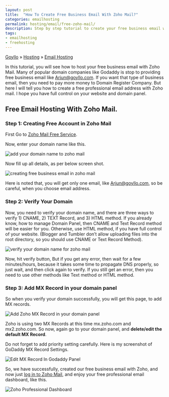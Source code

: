 ```yaml
---
layout: post
title:  "How To Create Free Business Email With Zoho Mail?"
categories: emailhosting
permalink: hosting/email/free-zoho-mail/
description: Step by step tutorial to create your free business email with Zoho email hosting.
tags: 
- emailhosting
- freehosting
---
```


<div class="breadcrumb">
<span itemscope='itemscope' itemtype='http://data-vocabulary.org/Breadcrumb'><a href="/" itemprop="url"><span title="Goyllo" itemprop='title'>Goyllo</span></a></span>
<span itemscope='itemscope' itemtype='http://data-vocabulary.org/Breadcrumb'>&#187; <a href="/hosting/" itemprop="url"><span title="Hosting" itemprop='title'>Hosting</span></a></span>
<span itemscope='itemscope' itemtype='http://data-vocabulary.org/Breadcrumb'>&#187; <a href="/hosting/email/" itemprop="url"><span title="Email Hosting" itemprop='title'>Email Hosting</span></a></span>
</div>

In this tutorial, you will see how to host your free business email with Zoho Mail. Many of popular domain companies like Godaddy is stop to providing free business email like Arjun@goyllo.com. If you want that type of business email, then you need to pay more money to Domain Register Company. But here I will tell you how to create a free professional email address with Zoho mail. I hope you have full control on your website and domain panel.

## Free Email Hosting With Zoho Mail. ##

### Step 1: Creating Free Account in Zoho Mail ###
First Go to <a href="https://mail.zoho.com/biz/mailsignup.do?plan=free" rel="nofollow" target="_blank">Zoho Mail Free Service</a>.

Now, enter your domain name like this.

<img class="img-responsive" alt="add your domain name to zoho mail" src="{{ site.imgurl }}/add-your-domain-name-to-zoho-mail.png" title="add your domain name to zoho mail" /><br />

Now fill up all details, as per below screen shot.

<img class="img-responsive" alt="creating free business email in zoho mail" src="{{ site.imgurl }}/creating-free-business-email-in-zoho-mail.png" title ="creating free business email in zoho mail" /><br />


Here is noted that, you will get only one email, like Arjun@goyllo.com, so be careful, when you choose email address.

### Step 2: Verify Your Domain ###

Now, you need to verify your domain name, and there are three ways to verify 1) CNAME, 2) TEXT Record, and 3) HTML method. If you already know, how to manage Domain Panel, then CNAME and Text Record method will be easier for you. Otherwise, use HTML method, if you have full control of your website. (Blogger and Tumbler don’t allow uploading files into the root directory, so you should use CNAME or Text Record Method).

<img class="img-responsive" alt="verify your domain name for zoho mail" src="{{ site.imgurl }}/verify-your-domain-name-for-zoho-mail.png" title="verify your domain name for zoho mail" /><br />

Now, hit verify button, But if you get any error, then wait for a few minutes/hours, because it takes some time to propagate DNS properly, so just wait, and then click again to verify. If you still get an error, then you need to use other methods like Text method or HTML method.


### Step 3: Add MX Record in your domain panel ###

So when you verify your domain successfully, you will get this page, to add MX records.

<img class="img-responsive" alt="Add Zoho MX Record in your domain panel" src="{{ site.imgurl }}/Add Zoho MX Record in your domain panel.png" title="Add Zoho MX Record in your domain panel" /><br />


Zoho is using two MX Records at this time mx.zoho.com and mx2.zoho.com. So now, again go to your domain panel, and **delete/edit the default MX Record**.

Do not forget to add priority setting carefully. Here is my screenshot of GoDaddy MX Record Settings.

<img class="img-responsive" alt="Edit MX Record In Godaddy Panel" src="{{ site.imgurl }}/Edit-MX-Record-In-Godaddy-Panel.png" title="Edit MX Record In Godaddy Panel" /><br />

So, we have successfully, created our free business email with Zoho, and now just <a href="http://mail.zoho.com" rel="nofollow" target="_blank">log in to Zoho Mail</a>, and enjoy your free professional email dashboard, like this.

<img class="img-responsive" alt="Zoho Professional Dashboard" src="{{ site.imgurl }}/Zoho Professional Dashboard.png" title="Zoho Professional Dashboard" /><br />